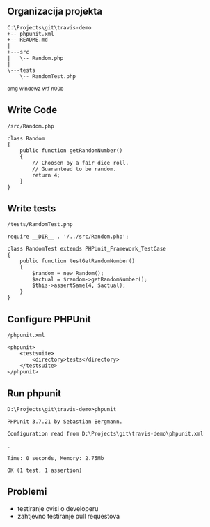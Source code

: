 ## Organizacija projekta

```
C:\Projects\git\travis-demo
+-- phpunit.xml
+-- README.md
|
+---src
|   \-- Random.php
|
\---tests
    \-- RandomTest.php
```

<small>omg windowz wtf n00b</small>



## Write Code

```
/src/Random.php
```

```
class Random
{
    public function getRandomNumber()
    {
        // Choosen by a fair dice roll.
        // Guaranteed to be random.
        return 4;
    }
}
```



## Write tests

```
/tests/RandomTest.php
```

```
require __DIR__ . '/../src/Random.php';

class RandomTest extends PHPUnit_Framework_TestCase
{
    public function testGetRandomNumber()
    {
        $random = new Random();
        $actual = $random->getRandomNumber();
        $this->assertSame(4, $actual);
    }
}
```



## Configure PHPUnit

```
/phpunit.xml
```

```
<phpunit>
    <testsuite>
        <directory>tests</directory>
    </testsuite>
</phpunit>
```



## Run phpunit

```
D:\Projects\git\travis-demo>phpunit
```

```
PHPUnit 3.7.21 by Sebastian Bergmann.

Configuration read from D:\Projects\git\travis-demo\phpunit.xml

.

Time: 0 seconds, Memory: 2.75Mb

OK (1 test, 1 assertion)
```



## Problemi

- testiranje ovisi o developeru
- zahtjevno testiranje pull requestova